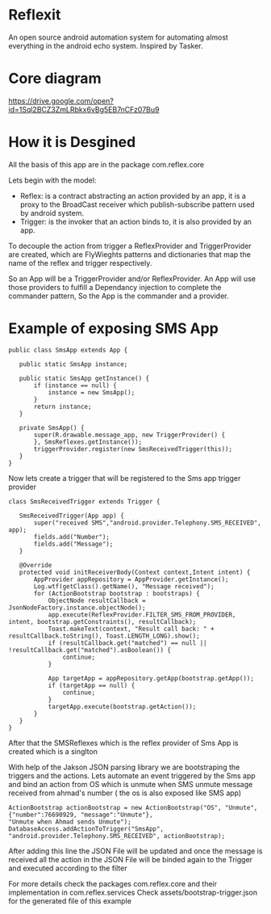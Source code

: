 # Reflexit
An open source android automation system for automating almost everything in the android echo system. 
Inspired by Tasker.

# Core diagram
 https://drive.google.com/open?id=1Sql2BCZ3ZmLRbkx6vBg5EB7nCFz07Bu9
 
 # How it is Desgined
 
 All the basis of this app are in the package com.reflex.core
 
 Lets begin with the model:
   - Reflex: is a contract abstracting an action provided by an app, it is a proxy to the BroadCast receiver 
     which publish-subscribe pattern used by android system.
   - Trigger: is the invoker that an action binds to, it is also provided by an app.
 
 To decouple the action from trigger a ReflexProvider and TriggerProvider are created, which are FlyWieghts patterns 
 and dictionaries that map the name of the reflex and trigger respectively.
 
 So an App will be a TriggerProvider and/or ReflexProvider. An App will use those providers to fulfill a Dependancy injection
 to complete the commander pattern, So the App is the commander and a provider.
 
 # Example of exposing SMS App
 
 ```
public class SmsApp extends App {

    public static SmsApp instance;

    public static SmsApp getInstance() {
        if (instance == null) {
            instance = new SmsApp();
        }
        return instance;
    }

    private SmsApp() {
        super(R.drawable.message_app, new TriggerProvider() {
        }, SmsReflexes.getInstance());
        triggerProvider.register(new SmsReceivedTrigger(this));
    }
}
```
Now lets create a trigger that will be registered to the Sms app trigger provider
 
 ```
 class SmsReceivedTrigger extends Trigger {

    SmsReceivedTrigger(App app) {
        super("received SMS","android.provider.Telephony.SMS_RECEIVED", app);
        fields.add("Number");
        fields.add("Message");
    }

    @Override
    protected void initReceiverBody(Context context,Intent intent) {
        AppProvider appRepository = AppProvider.getInstance();
        Log.wtf(getClass().getName(), "Message received");
        for (ActionBootstrap bootstrap : bootstraps) {
            ObjectNode resultCallback = JsonNodeFactory.instance.objectNode();
            app.execute(ReflexProvider.FILTER_SMS_FROM_PROVIDER, intent, bootstrap.getConstraints(), resultCallback);
            Toast.makeText(context, "Result call back: " + resultCallback.toString(), Toast.LENGTH_LONG).show();
            if (resultCallback.get("matched") == null || !resultCallback.get("matched").asBoolean()) {
                continue;
            }

            App targetApp = appRepository.getApp(bootstrap.getApp());
            if (targetApp == null) {
                continue;
            }
            targetApp.execute(bootstrap.getAction());
        }
    }
}

 ```
After that the SMSReflexes which is the reflex provider of Sms App is created which is a singlton

 
With help of the Jakson JSON parsing library we are bootstraping the triggers and the actions. 
Lets automate an event triggered by the Sms app and bind an action from OS which is unmute when SMS unmute message 
received from ahmad's number ( the os is also exposed like SMS app)

 ```
 ActionBootstrap actionBootstrap = new ActionBootstrap("OS", "Unmute",{"number":76690929, "message":"Unmute"}, 
 "Unmute when Ahmad sends Unmute");
 DatabaseAccess.addActionToTrigger("SmsApp", "android.provider.Telephony.SMS_RECEIVED", actionBootstrap);
 ```
 After adding this line the JSON File will be updated and once the message is received all the action in the
 JSON File will be binded again to the Trigger and executed according to the filter
 
 For more details check the packages com.reflex.core and their implementation in com.reflex.services
 Check assets/bootstrap-trigger.json for the generated file of this example
